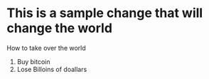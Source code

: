 # This is a sample change that will change the world

How to take over the world

1.  Buy bitcoin
2. Lose Billoins of doallars

